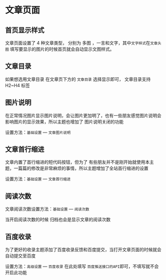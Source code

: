# 文章页面

## 首页显示样式

文章页面设置了 4 种文章类型， 分别为 多图 ，一言和文字，其中`文字样式`在`文章头图` 填写要显示的图片的时候首页就会自动显示文图样式。

## 文章目录

如果想选用文章目录 在文章页下方的 `文章目录` 选择显示即可， 文章目录支持 H2~H4 标签

## 图片说明

在正常情况图片显示图片说明，会让图片更加明了，也有一些朋友感觉图片说明会影响图片的显示效果，所以主题也增加了 图片说明关闭的功能

设置方法：`基础设置` — `文章图片说明`

## 文章首行缩进

文章内置了首行缩进的短代码按钮，但为了 有些朋友并不是刚开始就使用本主题，一篇篇的修改是非常麻烦的事情，所以主题增加了全站首行缩进的设置

设置方法：`基础设置` — `文章首行缩进`

## 阅读次数

文章阅读次数设置方法：`基础设置` — `阅读次数`

当开启阅读次数的时候 归档也会是显示文章的阅读次数

## 百度收录

为了更好的收录主题添加了百度收录反馈和百度提交，当打开文章页面的时候就会自动提交至百度

设置方法：`高级设置` — `百度收录` 在此处填写 `百度推送接口的API`即可，不填写就不会开启此功能

